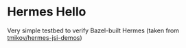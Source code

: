 # Hermes Hello

Very simple testbed to verify Bazel-built Hermes (taken from [tmikov/hermes-jsi-demos](https://github.com/tmikov/hermes-jsi-demos/tree/master/hello))
